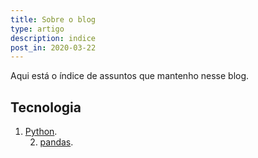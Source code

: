```yaml
---
title: Sobre o blog
type: artigo
description: indice
post_in: 2020-03-22
---
```


Aqui está o índice de assuntos que mantenho nesse blog.

## Tecnologia

1. [Python](/blog/python).
   <!-- 1. [virtualenv](/blog/virtualenv). -->
   2. [pandas](/blog/pandas).
   <!-- 3. [Django](/blog/django). -->
   <!-- 4. [Scrapping](/blog/scrap). -->
<!-- 2. [SQL](/blog/sql). -->
   <!-- 1. [Oracle](/blog/sql). -->
   <!-- 2. [Sqlite](/blog/sqlite). -->
<!-- 3. [WEB](/blog/html). -->
   <!-- 1. [HTML](/blog/html). -->
   <!-- 2. [CSS](/blog/css). -->
<!-- 4. [Linux](/blog/linux). -->
<!-- 5. [App-Ideas](/blog/appideas). -->


<!-- ## Filmes/Series -->

<!-- 1. [The big bang Theory](blog/tbbt). -->

<!-- ## Jogos -->

<!-- 1. [Death Stranding](/blog/DeathStranding). -->
<!-- 2. [Diablo 3](/blog/diablo3). -->
<!-- 3. [The Legend of Zelda: Breath of the Wild](/blog/zbotw) -->

<!-- ## Livros -->

<!-- 1. [Kindle](/blog/kindle). -->